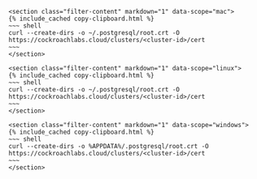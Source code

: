     <section class="filter-content" markdown="1" data-scope="mac">
    {% include_cached copy-clipboard.html %}
    ~~~ shell
    curl --create-dirs -o ~/.postgresql/root.crt -O https://cockroachlabs.cloud/clusters/<cluster-id>/cert
    ~~~
    </section>
    
    <section class="filter-content" markdown="1" data-scope="linux">    
    {% include_cached copy-clipboard.html %}
    ~~~ shell
    curl --create-dirs -o ~/.postgresql/root.crt -O https://cockroachlabs.cloud/clusters/<cluster-id>/cert
    ~~~
    </section>
    
    <section class="filter-content" markdown="1" data-scope="windows">
    {% include_cached copy-clipboard.html %}
    ~~~ shell
    curl --create-dirs -o %APPDATA%/.postgresql/root.crt -O https://cockroachlabs.cloud/clusters/<cluster-id>/cert
    ~~~
    </section>